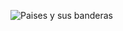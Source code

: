 ![Paises y sus banderas](https://github.com/MarjorieNevarez/TAREA10-1-24/assets/151756579/732a2a57-3379-4c0a-a424-703ddf03f594)
